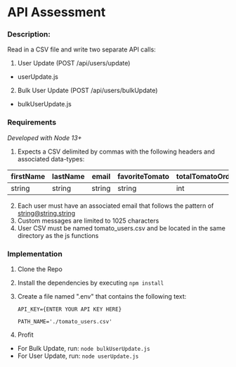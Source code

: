 # **API Assessment**

### **Description:**
Read in a CSV file and write two separate API calls:
1. User Update (POST /api/users/update)
- userUpdate.js
2. Bulk User Update (POST /api/users/bulkUpdate)
- bulkUserUpdate.js

### **Requirements**
*Developed with Node 13+*

1. Expects a CSV delimited by commas with the following headers and associated data-types: 

| firstName | lastName | email | favoriteTomato | totalTomatoOrders | daysSinceLastOrder | zip | phoneNumber | age | streetAddress | city | state |customMessageOne | gender |
| ------ | ------ | ------ | ------- | ------ | ------ | ------ | ------- | ------ | ------ | ------ | ------- | ------ | ------ | 
| string | string | string | string | int | int | int | string | int | string | string | string | string | string | 

2. Each user must have an associated email that follows the pattern of string@string.string
3. Custom messages are limited to 1025 characters
4. User CSV must be named tomato_users.csv and be located in the same directory as the js functions



### **Implementation**

1. Clone the Repo
2. Install the dependencies by executing `npm install`
3. Create a file named ".env" that contains the following text:
   
   `API_KEY={ENTER YOUR API KEY HERE}`
   
   `PATH_NAME='./tomato_users.csv'`
   
4. Profit
- For Bulk Update, run: `node bulkUserUpdate.js`
- For User Update, run: `node userUpdate.js`
